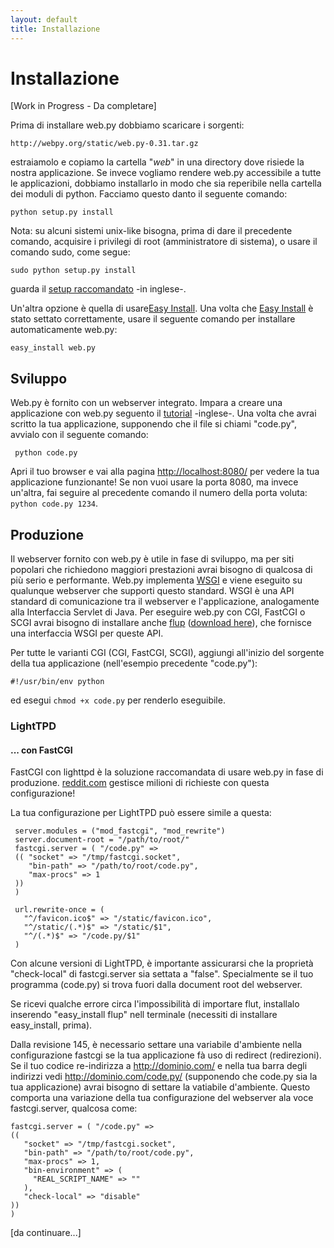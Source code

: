 ```yaml
---
layout: default
title: Installazione
---
```


# Installazione

[Work in Progress - Da completare]

Prima di installare web.py dobbiamo scaricare i sorgenti:
    
    http://webpy.org/static/web.py-0.31.tar.gz

estraiamolo e copiamo la cartella "_web_" in una directory dove risiede la nostra applicazione.
Se invece vogliamo rendere web.py accessibile a tutte le applicazioni, dobbiamo installarlo in modo che sia reperibile nella cartella dei moduli di python.
Facciamo questo danto il seguente comando:
    
    python setup.py install

Nota: su alcuni sistemi unix-like bisogna, prima di dare il precedente comando, acquisire i privilegi di root (amministratore di sistema), o usare il comando sudo, come segue:

    sudo python setup.py install

guarda il [setup raccomandato](/recommended_setup) -in inglese-.

Un'altra opzione è quella di usare[Easy Install](http://peak.telecommunity.com/DevCenter/EasyInstall). Una volta che [Easy Install](http://peak.telecommunity.com/DevCenter/EasyInstall) è stato settato correttamente, usare il seguente comando per installare automaticamente web.py:


    easy_install web.py

## Sviluppo

Web.py è fornito con un webserver integrato. Impara a creare una applicazione con web.py seguento il [tutorial](http://webpy.org/tutorial2) -inglese-.  Una volta che avrai scritto la tua applicazione, supponendo che il file si chiami "code.py", avvialo con il seguente comando:

     python code.py

Apri il tuo browser e vai alla pagina [http://localhost:8080/](http://localhost:8080/) per vedere la tua applicazione funzionante! Se non vuoi usare la porta 8080, ma invece un'altra, fai seguire al precedente comando il numero della porta voluta: `python code.py 1234`.

##  Produzione

Il webserver fornito con web.py è utile in fase di sviluppo, ma per siti popolari che richiedono maggiori prestazioni avrai bisogno di qualcosa di più serio e performante. Web.py implementa [WSGI](http://www.python.org/dev/peps/pep-0333/) e viene eseguito su qualunque webserver che supporti questo standard. WSGI è una API standard di comunicazione tra il webserver e l'applicazione, analogamente alla Interfaccia Servlet di Java. Per eseguire web.py con CGI, FastCGI o SCGI avrai bisogno di installare anche [flup](http://trac.saddi.com/flup) ([download here](http://www.saddi.com/software/flup/dist/)), che fornisce una interfaccia WSGI per queste API.

Per tutte le varianti CGI (CGI, FastCGI, SCGI), aggiungi all'inizio del sorgente della tua applicazione (nell'esempio precedente "code.py"):

    #!/usr/bin/env python

ed esegui `chmod +x code.py` per renderlo eseguibile.

### LightTPD

#### ... con FastCGI

FastCGI con lighttpd è la soluzione raccomandata di usare web.py in fase di produzione. [reddit.com][3] gestisce milioni di richieste con questa configurazione!

   [3]: http://reddit.com/

La tua configurazione per LightTPD può essere simile a questa:
    
     server.modules = ("mod_fastcgi", "mod_rewrite")
     server.document-root = "/path/to/root/"     
     fastcgi.server = ( "/code.py" =>     
     (( "socket" => "/tmp/fastcgi.socket",
        "bin-path" => "/path/to/root/code.py",
        "max-procs" => 1
     ))
     )
    
     url.rewrite-once = (
       "^/favicon.ico$" => "/static/favicon.ico",
       "^/static/(.*)$" => "/static/$1",
       "^/(.*)$" => "/code.py/$1"
     )
    

Con alcune versioni di LightTPD, è importante assicurarsi che la proprietà "check-local" di fastcgi.server sia settata a "false". Specialmente se il tuo programma (code.py) si trova fuori dalla document root del webserver.

Se ricevi qualche errore circa l'impossibilità di importare flut, installalo inserendo "easy_install flup" nell terminale (necessiti di installare easy_install, prima).

Dalla revisione 145, è necessario settare una variabile d'ambiente nella configurazione fastcgi se la tua applicazione fà uso di redirect (redirezioni).
Se il tuo codice re-indirizza a http://dominio.com/ e nella tua barra degli indirizzi vedi http://dominio.com/code.py/ (supponendo che code.py sia la tua applicazione) avrai bisogno di settare la vatiabile d'ambiente.
Questo comporta una variazione della tua configurazione del webserver ala voce fastcgi.server, qualcosa come:
     
    fastcgi.server = ( "/code.py" =>
    ((
       "socket" => "/tmp/fastcgi.socket",
       "bin-path" => "/path/to/root/code.py",
       "max-procs" => 1,
       "bin-environment" => (
         "REAL_SCRIPT_NAME" => ""
       ),
       "check-local" => "disable"
    ))
    )
    
[da continuare...]